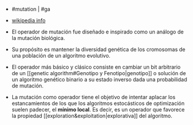 - #mutation | #ga 
- [wikipedia info](https://en.wikipedia.org/wiki/Mutation_(genetic_algorithm))

- El operador de mutación fue diseñado e inspirado como un análogo de la mutación biológica.
- Su propósito es mantener la diversidad genética de los cromosomas de una población de un algoritmo evolutivo.
- El operador más básico y clásico consiste en cambiar un bit arbitrario de un [[genetic algorithm#Genotipo y Fenotipo|genotipo]] o solución de un algoritmo genético binario a su estado inverso dada una probabilidad de mutación.
- La mutación como operador tiene el objetivo de intentar aplacar los estancamientos de los que los algoritmos estocásticos de optimización suelen padecer, el **mínimo local**. Es decir, es un operador que favorece la propiedad [[exploration&exploitation|explorativa]] del algoritmo.